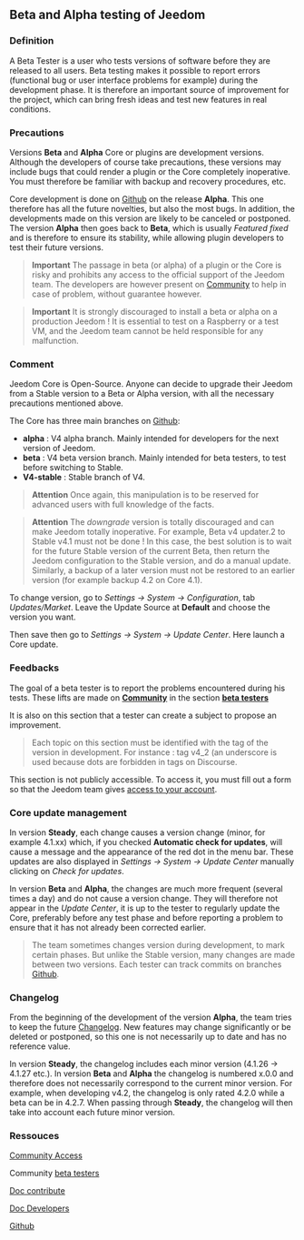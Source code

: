 
## Beta and Alpha testing of Jeedom

### Definition

A Beta Tester is a user who tests versions of software before they are released to all users. Beta testing makes it possible to report errors (functional bug or user interface problems for example) during the development phase. It is therefore an important source of improvement for the project, which can bring fresh ideas and test new features in real conditions. 

### Precautions

Versions **Beta** and **Alpha** Core or plugins are development versions. Although the developers of course take precautions, these versions may include bugs that could render a plugin or the Core completely inoperative. You must therefore be familiar with backup and recovery procedures, etc.

Core development is done on [Github](https://github.com/jeedom/core) on the release **Alpha**. This one therefore has all the future novelties, but also the most bugs. In addition, the developments made on this version are likely to be canceled or postponed. The version **Alpha** then goes back to **Beta**, which is usually *Featured fixed* and is therefore to ensure its stability, while allowing plugin developers to test their future versions.

> **Important**
> The passage in beta (or alpha) of a plugin or the Core is risky and prohibits any access to the official support of the Jeedom team. The developers are however present on [Community](https://community.jeedom.com/) to help in case of problem, without guarantee however.

> **Important**
> It is strongly discouraged to install a beta or alpha on a production Jeedom ! It is essential to test on a Raspberry or a test VM, and the Jeedom team cannot be held responsible for any malfunction.

### Comment

Jeedom Core is Open-Source. Anyone can decide to upgrade their Jeedom from a Stable version to a Beta or Alpha version, with all the necessary precautions mentioned above.

The Core has three main branches on [Github](https://github.com/jeedom/core):

-  **alpha** : V4 alpha branch. Mainly intended for developers for the next version of Jeedom.
-  **beta** : V4 beta version branch. Mainly intended for beta testers, to test before switching to Stable.
-  **V4-stable** : Stable branch of V4.

> **Attention**
> Once again, this manipulation is to be reserved for advanced users with full knowledge of the facts.

> **Attention**
> The *downgrade* version is totally discouraged and can make Jeedom totally inoperative. For example, Beta v4 updater.2 to Stable v4.1 must not be done ! In this case, the best solution is to wait for the future Stable version of the current Beta, then return the Jeedom configuration to the Stable version, and do a manual update. Similarly, a backup of a later version must not be restored to an earlier version (for example backup 4.2 on Core 4.1).

To change version, go to *Settings → System → Configuration*, tab *Updates/Market*. Leave the Update Source at **Default** and choose the version you want.

Then save then go to *Settings → System → Update Center*. Here launch a Core update.

### Feedbacks

The goal of a beta tester is to report the problems encountered during his tests.
These lifts are made on **[Community](https://community.jeedom.com/)** in the section **[beta testers](https://community.jeedom.com/c/salon-des-beta-testeurs/6)**

It is also on this section that a tester can create a subject to propose an improvement.

> Each topic on this section must be identified with the tag of the version in development. For instance : tag v4_2 (an underscore is used because dots are forbidden in tags on Discourse.

This section is not publicly accessible. To access it, you must fill out a form so that the Jeedom team gives [access to your account](https://blog.jeedom.com/jeedom-partenaire-beta-testeur/).

### Core update management

In version **Steady**, each change causes a version change (minor, for example 4.1.xx) which, if you checked **Automatic check for updates**, will cause a message and the appearance of the red dot in the menu bar. These updates are also displayed in *Settings → System → Update Center* manually clicking on *Check for updates*.

In version **Beta** and **Alpha**, the changes are much more frequent (several times a day) and do not cause a version change. They will therefore not appear in the *Update Center*, it is up to the tester to regularly update the Core, preferably before any test phase and before reporting a problem to ensure that it has not already been corrected earlier.

> The team sometimes changes version during development, to mark certain phases. But unlike the Stable version, many changes are made between two versions. Each tester can track commits on branches [Github](https://github.com/jeedom/core).

### Changelog

From the beginning of the development of the version **Alpha**, the team tries to keep the future [Changelog](/fr_FR/core/#VERSION#/changelog). New features may change significantly or be deleted or postponed, so this one is not necessarily up to date and has no reference value.

In version **Steady**, the changelog includes each minor version (4.1.26 -> 4.1.27 etc.). In version **Beta** and **Alpha** the changelog is numbered x.0.0 and therefore does not necessarily correspond to the current minor version. For example, when developing v4.2, the changelog is only rated 4.2.0 while a beta can be in 4.2.7. When passing through **Steady**, the changelog will then take into account each future minor version.

### Ressouces

 [Community Access](https://blog.jeedom.com/jeedom-partenaire-beta-testeur/)
 
Community [beta testers](https://community.jeedom.com/c/salon-des-beta-testeurs/6)

[Doc contribute](/en_US/contribute/)

[Doc Developers](/en_US/dev/)

[Github](https://github.com/jeedom/core)
